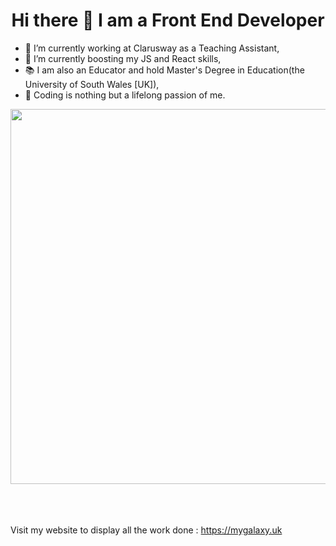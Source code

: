 <h1 align="center" font-size="30px" text-color="blue"> Hi there 👋  I am a Front End Developer </h1>   


- 🔭 I’m currently working at Clarusway as a Teaching Assistant,
- 🌱 I’m currently boosting my JS and React skills, 
- 📚 I am also an Educator and hold Master's Degree in Education(the University of South Wales [UK]),
- 💚 Coding is nothing but a lifelong passion of me.                                                                                                           
                                                                                                              
<div id="header" align="center">
  <img src="https://cms-assets.themuse.com/media/lead/01212022-1047259374-coding-classes_scanrail.jpg" width="600" height="auto" style="block"/>
</div>
                                                                                                                                             
 <br> <br> <br>
Visit my website to display all the work done : https://mygalaxy.uk
